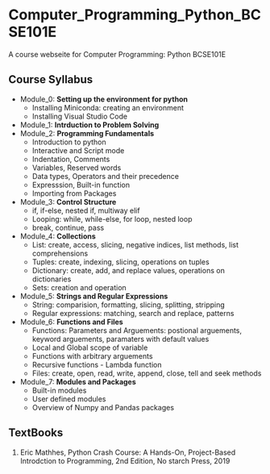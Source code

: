 # Computer_Programming_Python_BCSE101E
A course webseite for Computer Programming: Python BCSE101E
## Course Syllabus
- Module_0: **Setting up the environment for python**
  - Installing Miniconda: creating an environment
  - Installing Visual Studio Code
- Module_1: **Intrduction to Problem Solving**
- Module_2: **Programming Fundamentals**
  - Introduction to python
  - Interactive and Script mode
  - Indentation, Comments
  - Variables, Reserved words
  - Data types, Operators and their precedence
  - Expresssion, Built-in function
  - Importing from Packages
- Module_3: **Control Structure**
  - if, if-else, nested if, multiway elif
  - Looping: while, while-else, for loop, nested loop
  - break, continue, pass
- Module_4: **Collections**
  - List: create, access, slicing, negative indices, list methods, list comprehensions
  - Tuples: create, indexing, slicing, operations on tuples
  - Dictionary: create, add, and replace values, operations on dictionaries
  - Sets: creation and operation
- Module_5: **Strings and Regular Expressions**
  - String: comparision, formatting, slicing, splitting, stripping
  - Regular expressions: matching, search and replace, patterns
- Module_6: **Functions and Files**
  - Functions: Parameters and Arguements: postional arguements, keyword arguements, paramaters with default values
  - Local and Global scope of variable
  - Functions with arbitrary arguements
  - Recursive functions - Lambda function
  - Files: create, open, read, write, append, close, tell and seek methods
- Module_7: **Modules and Packages**
  - Built-in modules
  - User defined modules
  - Overview of Numpy and Pandas packages
  
## TextBooks
  1. Eric Mathhes, Python Crash Course: A Hands-On, Project-Based Introdction to Programming, 2nd Edition, No starch Press, 2019 

